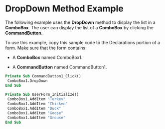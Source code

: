 
# DropDown Method Example

The following example uses the  **DropDown** method to display the list in a **ComboBox**. The user can display the list of a **ComboBox** by clicking the **CommandButton**.

To use this example, copy this sample code to the Declarations portion of a form. Make sure that the form contains:




- A  **ComboBox** named ComboBox1.
    
- A  **CommandButton** named CommandButton1.
    




```vb
Private Sub CommandButton1_Click() 
 ComboBox1.DropDown 
End Sub 
 
Private Sub UserForm_Initialize() 
 ComboBox1.AddItem "Turkey" 
 ComboBox1.AddItem "Chicken" 
 ComboBox1.AddItem "Duck" 
 ComboBox1.AddItem "Goose" 
 ComboBox1.AddItem "Grouse" 
End Sub
```

